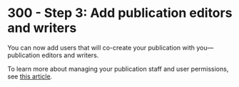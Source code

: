 # 300 - Step 3: Add publication editors and writers

You can now add users that will co-create your publication with you—publication editors and writers.

To learn more about managing your publication staff and user permissions, see [this article](https://help.medium.com/hc/en-us/articles/115004681647).
